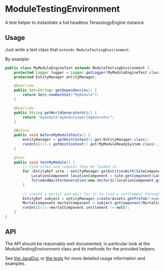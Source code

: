 # ModuleTestingEnvironment

A test helper to instantiate a full headless TerasologyEngine instance

## Usage

Just write a test class that `extends ModuleTestingEnvironment`.

By example:

```java
public class MyModuleEngineTest extends ModuleTestingEnvironment {
    protected Logger logger = Logger.getLogger(MyModuleEngineTest.class.getName());
    protected EntityManager entityManager;

    @Override
    public Set<String> getDependencies() {
        return Sets.newHashSet("MyModule");
    }

    @Override
    public String getWorldGeneratorUri() {
        return "mymodule:mymodulesworldgenerator";
    }

    @Before
    public void beforeMyModuleTests() {
        entityManager = getHostContext().get(EntityManager.class);
        runUntil(()-> getHostContext().get(MyModuleReadySystem.class).isMyModuleReady());
    }
    
    @Test
    public void testMyModule() {
        // find sites and request they be loaded in
        for (EntityRef site : entityManager.getEntitiesWith(SiteComponent.class)) {
            LocationComponent locationComponent = site.getComponent(LocationComponent.class);
            forceAndWaitForGeneration(new Vector3i(locationComponent.getWorldPosition()));
        }
        
        // create a mortal and wait for it to find a settlement through behavior logic
        EntityRef subject = entityManager.create(Assets.getPrefab("mymodule:mortal").get());
        MortalComponent mortalComponent = subject.getComponent(MortalComponent.class);
        runUntil(()->mortalComponent.settlement != null);
    }
}
```

## API

The API should be reasonably well documented, in particular look at the ModuleTestingEnvironment
class and its methods for the provided helpers. 

See [the JavaDoc](https://github.com/kaen/ModuleTestingEnvironment/blob/master/src/main/java/org/terasology/moduletestingenvironment/ModuleTestingEnvironment.java)
or [the tests](https://github.com/kaen/ModuleTestingEnvironment/tree/master/src/test/java/org/terasology/moduletestingenvironment)
for more detailed usage information and examples.
